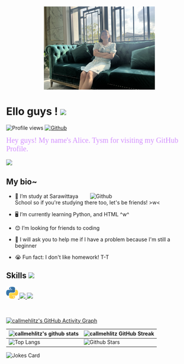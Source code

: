 <p align="center">
    <img width="300" src="https://github.com/callmehlitz/callmehlitz/blob/main/assets/myimg1.png?raw=true">
</p>

<h1> Ello guys ! <img src = "https://raw.githubusercontent.com/MartinHeinz/MartinHeinz/master/wave.gif" width = 30px> </h1>

![Profile views](https://visitor-badge.glitch.me/badge?page_id=callmehlitz.callmehlitz)
[![Github](https://img.shields.io/github/followers/callmehlitz?label=Follow&style=social)](https://github.com/callmehlitz)

<div size='90px' class='pop'> Hey guys! My name's Alice. Tysm for visiting my GitHub Profile. 
  <style>
    .pop{
     color:rgb(211, 145, 255);
     font-size: 20px;
     font-family: cursive;
    }
   </style>
</div>
<br>
<img src = "https://media.tenor.com/ShzdJcrguswAAAAC/burn-elmo.gif" width = 300px>

<h2> My bio~ </h2>

<img width="55%" align="right" alt="Github" src="https://www.giantbomb.com/a/uploads/scale_small/40/402214/3071607-ikoni.png" />

- 🏫 I’m study at Sarawittaya School so if you're studying there too, let's be friends! >w<
  
- 🖥️ I’m currently learning Python, and HTML ^w^
  
- 😊 I’m looking for friends to coding
  
- 💬 I will ask you to help me if I have a problem because I'm still a beginner
  
- 😭 Fun fact: I don't like homework! T-T

<h2> Skills <img src = "https://media2.giphy.com/media/QssGEmpkyEOhBCb7e1/giphy.gif?cid=ecf05e47a0n3gi1bfqntqmob8g9aid1oyj2wr3ds3mg700bl&rid=giphy.gif" width = 32px> </h2>
<a href= '' > <img width ='32px' src ='https://raw.githubusercontent.com/kang49/kang49/main/Python%20Icon.png'> </a>
<a href= '' > <img width ='32px' src ='https://cdn-icons-png.flaticon.com/512/732/732212.png'> </a>
<a href= '' > <img width ='32px' src='https://cdn-icons-png.flaticon.com/512/732/732190.png'> </a>
  
<br>
<br>
  <br>
  
[![callmehlitz's GitHub Activity Graph](https://activity-graph.herokuapp.com/graph?username=callmehlitz&theme=tokyonight)](https://git.io/praveenscience)

| ![callmehlitz's github stats](https://github-readme-stats.vercel.app/api?username=callmehlitz&show_icons=true&theme=tokyonight) | ![callmehlitz GitHub Streak](https://github-readme-streak-stats.herokuapp.com/?user=callmehlitz&theme=tokyonight) |
| --- | --- |
| ![Top Langs](https://github-readme-stats.vercel.app/api/top-langs/?username=callmehlitz&theme=tokyonight) | ![Github Stars](https://github-readme-stats.vercel.app/api?username=callmehlitz&show_icons=true&locale=en&count_private=true&hide_rank=true&custom_title=My%20GitHub%20Stats&disable_animations=true&theme=tokyonight) |

![Jokes Card](https://readme-jokes.vercel.app/api?theme=tokyonight)


<br>
